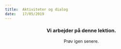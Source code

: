 ```yaml
---
title:  Aktiviteter og dialog
date:   17/05/2019
---
```


### <center>Vi arbejder på denne lektion.</center>
<center>Prøv igen senere.</center>